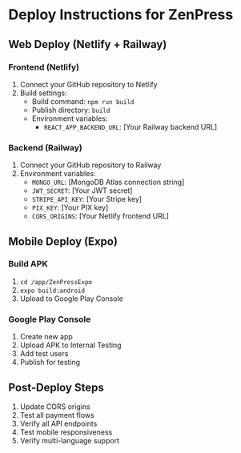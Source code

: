 # Deploy Instructions for ZenPress

## Web Deploy (Netlify + Railway)

### Frontend (Netlify)
1. Connect your GitHub repository to Netlify
2. Build settings:
   - Build command: `npm run build`
   - Publish directory: `build`
   - Environment variables:
     - `REACT_APP_BACKEND_URL`: [Your Railway backend URL]

### Backend (Railway)
1. Connect your GitHub repository to Railway
2. Environment variables:
   - `MONGO_URL`: [MongoDB Atlas connection string]
   - `JWT_SECRET`: [Your JWT secret]
   - `STRIPE_API_KEY`: [Your Stripe key]
   - `PIX_KEY`: [Your PIX key]
   - `CORS_ORIGINS`: [Your Netlify frontend URL]

## Mobile Deploy (Expo)

### Build APK
1. `cd /app/ZenPressExpo`
2. `expo build:android`
3. Upload to Google Play Console

### Google Play Console
1. Create new app
2. Upload APK to Internal Testing
3. Add test users
4. Publish for testing

## Post-Deploy Steps
1. Update CORS origins
2. Test all payment flows
3. Verify all API endpoints
4. Test mobile responsiveness
5. Verify multi-language support